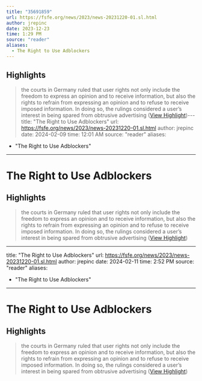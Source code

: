 ```yaml
---
title: "35691859"
url: https://fsfe.org/news/2023/news-20231220-01.sl.html
author: jrepinc
date: 2023-12-23
time: 1:29 PM
source: "reader"
aliases:
  - The Right to Use Adblockers
---
```

## Highlights
> the courts in Germany ruled that user rights not only include the freedom to express an opinion and to receive information, but also the rights to refrain from expressing an opinion and to refuse to receive imposed information. In doing so, the rulings considered a user’s interest in being spared from obtrusive advertising ([View Highlight](https://read.readwise.io/read/01hj7c00h44tbw2dxyfyr6659g))---
title: "The Right to Use Adblockers"
url: https://fsfe.org/news/2023/news-20231220-01.sl.html
author: jrepinc
date: 2024-02-09
time: 12:01 AM
source: "reader"
aliases:
  - "The Right to Use Adblockers"
---
# The Right to Use Adblockers

## Highlights
> the courts in Germany ruled that user rights not only include the freedom to express an opinion and to receive information, but also the rights to refrain from expressing an opinion and to refuse to receive imposed information. In doing so, the rulings considered a user’s interest in being spared from obtrusive advertising ([View Highlight](https://read.readwise.io/read/01hj7c00h44tbw2dxyfyr6659g))

---
title: "The Right to Use Adblockers"
url: https://fsfe.org/news/2023/news-20231220-01.sl.html
author: jrepinc
date: 2024-02-11
time: 2:52 PM
source: "reader"
aliases:
  - "The Right to Use Adblockers"
---
# The Right to Use Adblockers

## Highlights
> the courts in Germany ruled that user rights not only include the freedom to express an opinion and to receive information, but also the rights to refrain from expressing an opinion and to refuse to receive imposed information. In doing so, the rulings considered a user’s interest in being spared from obtrusive advertising ([View Highlight](https://read.readwise.io/read/01hj7c00h44tbw2dxyfyr6659g))

